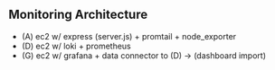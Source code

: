 ## Monitoring Architecture

- (A) ec2 w/ express (server.js) + promtail + node_exporter
- (D) ec2 w/ loki + prometheus 
- (G) ec2 w/ grafana + data connector to (D) -> (dashboard import)
